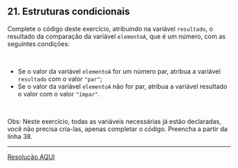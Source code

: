<div class="layout-pane__container"><div id="main-splitpane-left" class="coding-question__left-pane"><section class="question-view__title-wrapper"><h1 class="question-view__title">21. Estruturas condicionais</h1></section><section class="question-view__instruction"><div class="candidate-rich-text"><div id="8gjbjnpdfng-instruction"><p>Complete o código deste exercício, atribuindo na variável <code>resultado</code>, o resultado da comparação da variável <code>elementoA</code>, que é um número, com as seguintes condições:</p>

<p>&nbsp;</p>

<ul>
	<li>Se o valor da variável <code>elementoA</code> for um número par, atribua a variável <code>resultado</code> com o valor <code><kbd>"par"</kbd></code>;</li>
	<li>Se o valor da variável <code>elementoA</code> não for par, atribua a variável resultado o valor com o valor <code>"ímpar"</code>.</li>
</ul>

<p>&nbsp;</p>

<p>Obs: Neste exercício, todas as variáveis necessárias já estão declaradas, você não precisa cria-las, apenas completar o código. Preencha a partir da linha 38.</p>
</div></div></section></div></div>

____

[Resolução AQUI](https://github.com/luelencavalheiro/curso-introdutorio-javascript/blob/main/exercicio-21/resolucao.js)